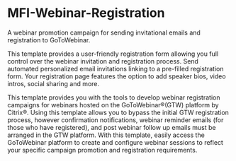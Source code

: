 # MFI-Webinar-Registration
A webinar promotion campaign for sending invitational emails and registration to GoToWebinar.

This template provides a user-friendly registration form allowing you full control over the webinar invitation and registration process. Send automated personalized email invitations linking to a pre-filled registration form. Your registration page features the option to add speaker bios, video intros, social sharing and more.

This template provides you with the tools to develop webinar registration campaigns for webinars hosted on the GoToWebinar®(GTW) platform by Citrix®. Using this template allows you to bypass the initial GTW registration process, however confirmation notifications, webinar reminder emails (for those who have registered), and post webinar follow up emails must be arranged in the GTW platform. With this template, easily access the GoToWebinar platform to create and configure webinar sessions to reflect your specific campaign promotion and registration requirements.
